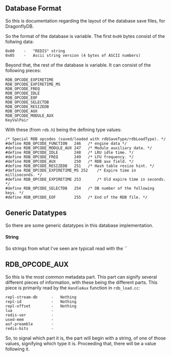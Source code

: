 
## Database Format

So this is documentation regarding the layout of the database save files, for DragonflyDB.

So the format of the database is variable. The first `0x09` bytes consist of the follwing data:

```
0x00	-	"REDIS" string
0x05	-	Ascii string version (4 bytes of ASCII numbers)
```

Beyond that, the rest of the database is variable. It can consist of the following pieces:

```
RDB_OPCODE_EXPIRETIME
RDB_OPCODE_EXPIRETIME_MS
RDB_OPCODE_FREQ
RDB_OPCODE_IDLE
RDB_OPCODE_EOF
RDB_OPCODE_SELECTDB
RDB_OPCODE_RESIZEDB
RDB_OPCODE_AUX
RDB_OPCODE_MODULE_AUX
KeyValPair
```

With these (from `rdb.h`) being the defining type values:

```
/* Special RDB opcodes (saved/loaded with rdbSaveType/rdbLoadType). */
#define RDB_OPCODE_FUNCTION   246   /* engine data */
#define RDB_OPCODE_MODULE_AUX 247   /* Module auxiliary data. */
#define RDB_OPCODE_IDLE       248   /* LRU idle time. */
#define RDB_OPCODE_FREQ       249   /* LFU frequency. */
#define RDB_OPCODE_AUX        250   /* RDB aux field. */
#define RDB_OPCODE_RESIZEDB   251   /* Hash table resize hint. */
#define RDB_OPCODE_EXPIRETIME_MS 252    /* Expire time in milliseconds. */
#define RDB_OPCODE_EXPIRETIME 253       /* Old expire time in seconds. */
#define RDB_OPCODE_SELECTDB   254   /* DB number of the following keys. */
#define RDB_OPCODE_EOF        255   /* End of the RDB file. */
```

## Generic Datatypes

So there are some generic datatypes in this database implementation.

#### String

So strings from what I've seen are typicall read with the ``

## RDB_OPCODE_AUX

So this is the most common metadata part. This part can signify several different pieces of information, with these being the different parts. This piece is primarily read by the `HandleAux` function in `rdb_load.cc`:

```
repl-stream-db		-	Nothing
repl-id				-	Nothing
repl-offset			-	Nothing
lua					-	
redis-ver			-	
used-mem			-	
aof-preamble		-	
redis-bits			-	
```

So, to signal which part it is, the part will begin with a string, of one of those values, signifying which type it is. Proceeding that, there will be a value following it.






